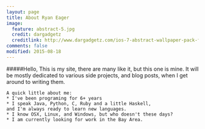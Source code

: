 ```yaml
---
layout: page
title: About Ryan Eager
image:
  feature: abstract-5.jpg
  credit: dargadgetz
  creditlink: http://www.dargadgetz.com/ios-7-abstract-wallpaper-pack-for-iphone-5-and-ipod-touch-retina/
comments: false
modified: 2015-08-18
---
```


#####Hello,
	This is my site, there are many like it, but this one is mine. It will be mostly dedicated to various side projects, and blog posts, when I get around to writing them. 

	A quick little about me:
	* I've been programing for 6+ years
	* I speak Java, Python, C, Ruby and a little Haskell,
	and I'm always ready to learn new languages. 
	* I know OSX, Linux, and Windows, but who doesn't these days?
	* I am currently looking for work in the Bay Area.

